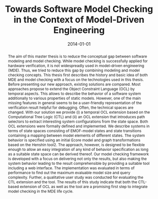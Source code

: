 ---
abstract: The aim of this master thesis is to reduce the conceptual gap between software
  modeling and model checking. While model checking is successfully applied for hardware
  verification, it is not widespreadly used in model-driven engineering (MDE). Thus,
  we tried to reduce this gap by combining modeling and model checking concepts.  This
  thesis first describes the history and basic idea of both MDE and model checking
  with a focus on the technologies used in this thesis. Before presenting our new
  approach, existing solutions are compared. Most approaches propose to extend the
  Object Constraint Language (OCL) by temporal aspects. This allows to describe the
  behavior of a software system additionally to various properties of static models.
  However, one of the main missing features in general seems to be a user-friendly
  representation of the verification result helpful for debugging. Often, the technical
  spaces are changed.  With our solution we provide (i) a temporal OCL extension based
  on the Computational Tree Logic (CTL) and (ii) an OCL extension that introduces
  path selectors to extract interesting system configurations from the state space.
  Both OCL extensions were formally defined and implemented. We describe systems in
  terms of state spaces consisting of EMOF-model states and state transitions containing
  a mapping between model elements of different states. The system behavior is specified
  using an initial Ecore model and graph transformations based on the Henshin tool2.
  The approach, however, is designed to be flexible enough to allow an easy integration
  of any kind of behavior specification as long as a suitable state space can be derived
  thereof. Our model checking framework is developed with a focus on delivering not
  only the results, but also making the system behavior leading to the result comprehensible
  by providing a suitable tool including a web interface.  The implementation was
  evaluated in terms of performance to find out the maximum evaluable model size and
  query complexity. Further, a qualitative user study was conducted for evaluating
  the CTL extension and the tool. The results of this study indicate that both the
  CTL-based extension of OCL as well as the tool are a promising first step to integrate
  model checking in the MDE life cycle.
authors:
- Robert Bill
date: '2014-01-01'
featured: false
links:
- name: Publik
  url: https://publik.tuwien.ac.at/showentry.php?ID=227939&lang=2
publication: 'Supervisor: G. Kappel, P. Kaufmann, S. Gabmeyer; E188 Institut für Softwaretechnik
  und Interaktive Systeme, 2014; final examination: 04-10-2014'
publication_types:
- '7'
publishDate: '2014-01-01'
title: Towards Software Model Checking in the Context of Model-Driven Engineering
url_pdf: http://publik.tuwien.ac.at/files/PubDat_227939.pdf
---